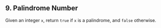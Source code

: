 ## 9. Palindrome Number

Given an integer <code>x</code>, return <code>true</code> if <code>x</code> is a palindrome, and <code>false</code> otherwise.